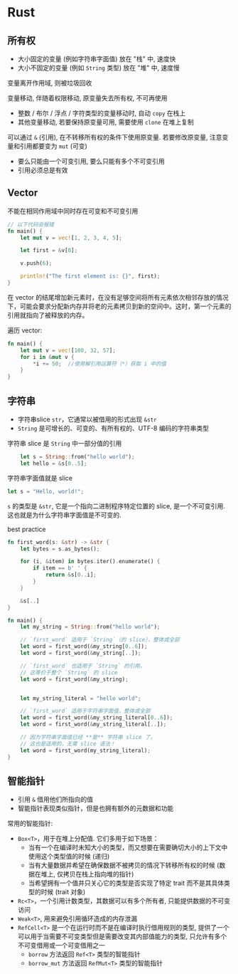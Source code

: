 # Rust

## 所有权

* 大小固定的变量 (例如字符串字面值) 放在 "栈" 中, 速度快
* 大小不固定的变量 (例如 `String` 类型) 放在 "堆" 中, 速度慢

变量离开作用域, 则被垃圾回收

变量移动, 伴随着权限移动, 原变量失去所有权, 不可再使用

* 整数 / 布尔 / 浮点 / 字符类型的变量移动时, 自动 `copy` 在栈上
* 其他变量移动, 若要保持原变量可用, 需要使用 `clone` 在堆上复制

可以通过 `&` (引用), 在不转移所有权的条件下使用原变量. 若要修改原变量, 注意变量和引用都要变为 `mut` (可变)

* 要么只能由一个可变引用, 要么只能有多个不可变引用
* 引用必须总是有效

## Vector

不能在相同作用域中同时存在可变和不可变引用

```rust
// 以下代码会报错
fn main() {
    let mut v = vec![1, 2, 3, 4, 5];

    let first = &v[0];

    v.push(6);

    println!("The first element is: {}", first);
}
```
在 vector 的结尾增加新元素时，在没有足够空间将所有元素依次相邻存放的情况下，可能会要求分配新内存并将老的元素拷贝到新的空间中。这时，第一个元素的引用就指向了被释放的内存。

遍历 vector:
```rust
fn main() {
    let mut v = vec![100, 32, 57];
    for i in &mut v {
        *i += 50;  //使用解引用运算符（*）获取 i 中的值
    }
}
```

## 字符串

* 字符串slice `str`，它通常以被借用的形式出现 `&str`
* `String` 是可增长的、可变的、有所有权的、UTF-8 编码的字符串类型

字符串 slice 是 `String` 中一部分值的引用
``` rust
    let s = String::from("hello world");
    let hello = &s[0..5];
```

字符串字面值就是 slice
```rust
let s = "Hello, world!";
```
`s` 的类型是 `&str`, 它是一个指向二进制程序特定位置的 slice, 是一个不可变引用. 这也就是为什么字符串字面值是不可变的.

best practice
```rust
fn first_word(s: &str) -> &str {
    let bytes = s.as_bytes();

    for (i, &item) in bytes.iter().enumerate() {
        if item == b' ' {
            return &s[0..i];
        }
    }

    &s[..]
}

fn main() {
    let my_string = String::from("hello world");

    // `first_word` 适用于 `String`（的 slice），整体或全部
    let word = first_word(&my_string[0..6]);
    let word = first_word(&my_string[..]);

    // `first_word` 也适用于 `String` 的引用，
    // 这等价于整个 `String` 的 slice
    let word = first_word(&my_string);


    let my_string_literal = "hello world";

    // `first_word` 适用于字符串字面值，整体或全部
    let word = first_word(&my_string_literal[0..6]);
    let word = first_word(&my_string_literal[..]);

    // 因为字符串字面值已经 **是** 字符串 slice 了，
    // 这也是适用的，无需 slice 语法！
    let word = first_word(my_string_literal);
}
```

## 智能指针

* 引用 `&` 借用他们所指向的值
* 智能指针表现类似指针，但是也拥有额外的元数据和功能

常用的智能指针:
* `Box<T>`，用于在堆上分配值. 它们多用于如下场景：
    * 当有一个在编译时未知大小的类型，而又想要在需要确切大小的上下文中使用这个类型值的时候 (递归)
    * 当有大量数据并希望在确保数据不被拷贝的情况下转移所有权的时候 (数据在堆上, 仅拷贝在栈上指向堆的指针)
    * 当希望拥有一个值并只关心它的类型是否实现了特定 trait 而不是其具体类型的时候 (trait 对象)
* `Rc<T>`，一个引用计数类型，其数据可以有多个所有者, 只能提供数据的不可变访问
* `Weak<T>`, 用来避免引用循环造成的内存泄漏
* `RefCell<T>` 是一个在运行时而不是在编译时执行借用规则的类型, 提供了一个可以用于当需要不可变类型但是需要改变其内部值能力的类型, 只允许有多个不可变借用或一个可变借用之一
    * `borrow` 方法返回 `Ref<T>` 类型的智能指针
    * `borrow_mut` 方法返回 `RefMut<T>` 类型的智能指针
